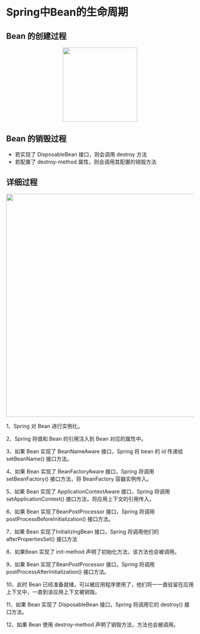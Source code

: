 # Spring中Bean的生命周期

## Bean 的创建过程

<div align="center"><img src="https://gitee.com/duhouan/ImagePro/raw/master/java-notes/spring/spring_1.png" width="200px"/></div>



## Bean 的销毁过程

- 若实现了 DisposableBean 接口，则会调用 destroy 方法
- 若配置了 destroy-method 属性，则会调用其配置的销毁方法



## 详细过程

<div align="center"><img src="https://gitee.com/duhouan/ImagePro/raw/master/java-notes/spring/spring_2.png" width="600px"/></div>



1、Spring 对 Bean 进行实例化。

2、Spring 将值和 Bean 的引用注入到 Bean 对应的属性中。

3、如果 Bean 实现了 BeanNameAware 接口，Spring 将 bean 的 id 传递给 setBeanName() 接口方法。

4、如果 Bean 实现了 BeanFactoryAware 接口，Spring 将调用 setBeanFactory() 接口方法，将 BeanFactory 容器实例传入。

5、如果 Bean 实现了 ApplicationContextAware 接口，Spring 将调用 setApplicationContext() 接口方法，将应用上下文的引用传入。

6、如果 Bean 实现了BeanPostProcessor 接口，Spring 将调用 postProcessBeforeInitialization() 接口方法。

7、如果 Bean 实现了InitializingBean 接口，Spring 将调用他们的 afterPropertiesSet() 接口方法

8、如果Bean 实现了 init-method 声明了初始化方法，该方法也会被调用。

9、如果 Bean 实现了BeanPostProcessor 接口，Spring 将调用 postProcessAfterInitialization() 接口方法。

10、此时 Bean 已经准备就绪，可以被应用程序使用了，他们将一一直驻留在应用上下文中，一直到该应用上下文被销毁。

11、如果 Bean 实现了 DisposableBean 接口，Spring 将调用它的 destroy() 接口方法。

12、如果 Bean 使用 destroy-method 声明了销毁方法，方法也会被调用。